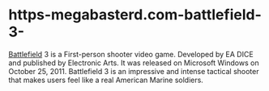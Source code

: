 # https-megabasterd.com-battlefield-3-
[Battlefield](https://megabasterd.com/battlefield-3/) 3 is a First-person shooter video game. Developed by EA DICE and published by Electronic Arts. It was released on Microsoft Windows on October 25, 2011. Battlefield 3 is an impressive and intense tactical shooter that makes users feel like a real American Marine soldiers.
